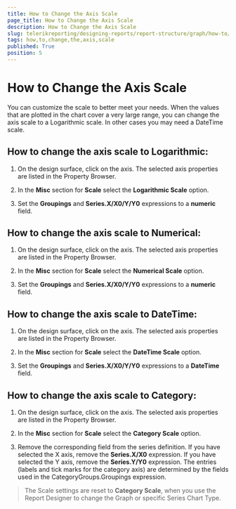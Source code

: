 ```yaml
---
title: How to Change the Axis Scale
page_title: How to Change the Axis Scale 
description: How to Change the Axis Scale
slug: telerikreporting/designing-reports/report-structure/graph/how-to/how-to-change-the-axis-scale
tags: how,to,change,the,axis,scale
published: True
position: 5
---
```


# How to Change the Axis Scale



You can customize the scale to better meet your needs. When the values that are plotted in the chart cover a very large range,         you can change the axis scale to a Logarithmic scale. In other cases you may need a DateTime scale.       

## How to change the axis scale to Logarithmic:

1. On the design surface, click on the axis.             The selected axis properties are listed in the Property Browser.             

1. In the __Misc__ section for __Scale__ select the __Logarithmic Scale__ option.             

1. Set the __Groupings__ and __Series.X/X0/Y/Y0__ expressions to a __numeric__ field.             

## How to change the axis scale to Numerical:

1. On the design surface, click on the axis.             The selected axis properties are listed in the Property Browser.             

1. In the __Misc__ section for __Scale__ select the __Numerical Scale__ option.             

1. Set the __Groupings__ and __Series.X/X0/Y/Y0__ expressions to a __numeric__ field.             

## How to change the axis scale to DateTime:

1. On the design surface, click on the axis.             The selected axis properties are listed in the Property Browser.             

1. In the __Misc__ section for __Scale__ select the __DateTime Scale__ option.             

1. Set the __Groupings__ and __Series.X/X0/Y/Y0__ expressions to a __DateTime__ field.             

## How to change the axis scale to Category:

1. On the design surface, click on the axis.             The selected axis properties are listed in the Property Browser.             

1. In the __Misc__ section for __Scale__ select the __Category Scale__ option.             

1. Remove the corresponding field from the series definition. If you have selected the X axis, remove the __Series.X/X0__ expression.               If you have selected the Y axis, remove the __Series.Y/Y0__ expression.                The entries (labels and tick marks for the category axis) are determined by the fields used in the CategoryGroups.Groupings expression.             

> The Scale settings are reset to  __Category Scale__, when you use the Report Designer to change the Graph or specific Series Chart Type.           


